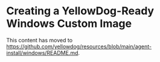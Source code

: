 # Creating a YellowDog-Ready Windows Custom Image

This content has moved to https://github.com/yellowdog/resources/blob/main/agent-install/windows/README.md.
